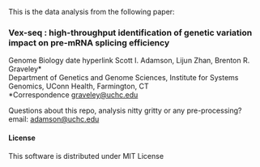 This is the data analysis from the following paper:

### Vex-seq : high-throughput identification of genetic variation impact on pre-mRNA splicing efficiency  

Genome Biology date hyperlink 
Scott I. Adamson, Lijun Zhan, Brenton R. Graveley*  
Department of Genetics and Genome Sciences, Institute for Systems Genomics, UConn Health, Farmington, CT  
*Correspondence graveley@uchc.edu  

Questions about this repo, analysis nitty gritty or any pre-processing?  
email: adamson@uchc.edu

#### License

This software is distributed under MIT License


